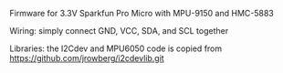 Firmware for 3.3V Sparkfun Pro Micro with MPU-9150 and HMC-5883

Wiring: simply connect GND, VCC, SDA, and SCL together

Libraries: the I2Cdev and MPU6050 code is copied from https://github.com/jrowberg/i2cdevlib.git
